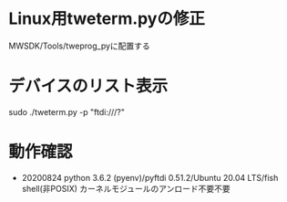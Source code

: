 # Linux用tweterm.pyの修正
MWSDK/Tools/tweprog_pyに配置する

# デバイスのリスト表示
sudo ./tweterm.py -p "ftdi:///?"

# 動作確認
- 20200824
python 3.6.2 (pyenv)/pyftdi 0.51.2/Ubuntu 20.04 LTS/fish shell(非POSIX)
カーネルモジュールのアンロード不要不要
